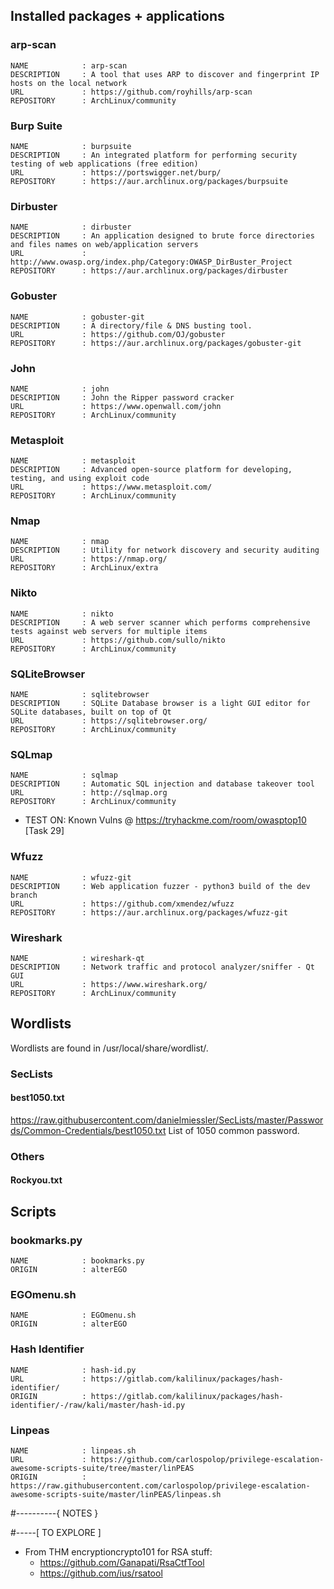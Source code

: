 ## Installed packages + applications

### arp-scan

    NAME            : arp-scan
    DESCRIPTION     : A tool that uses ARP to discover and fingerprint IP hosts on the local network
    URL             : https://github.com/royhills/arp-scan
    REPOSITORY      : ArchLinux/community

### Burp Suite

    NAME            : burpsuite
    DESCRIPTION     : An integrated platform for performing security testing of web applications (free edition)
    URL             : https://portswigger.net/burp/
    REPOSITORY      : https://aur.archlinux.org/packages/burpsuite

### Dirbuster

    NAME            : dirbuster
    DESCRIPTION     : An application designed to brute force directories and files names on web/application servers
    URL             : http://www.owasp.org/index.php/Category:OWASP_DirBuster_Project
    REPOSITORY      : https://aur.archlinux.org/packages/dirbuster

### Gobuster

    NAME            : gobuster-git
    DESCRIPTION     : A directory/file & DNS busting tool.
    URL             : https://github.com/OJ/gobuster
    REPOSITORY      : https://aur.archlinux.org/packages/gobuster-git

### John

    NAME            : john
    DESCRIPTION     : John the Ripper password cracker
    URL             : https://www.openwall.com/john
    REPOSITORY      : ArchLinux/community

### Metasploit

    NAME            : metasploit
    DESCRIPTION     : Advanced open-source platform for developing, testing, and using exploit code
    URL             : https://www.metasploit.com/
    REPOSITORY      : ArchLinux/community

### Nmap

    NAME            : nmap
    DESCRIPTION     : Utility for network discovery and security auditing
    URL             : https://nmap.org/
    REPOSITORY      : ArchLinux/extra

### Nikto

    NAME            : nikto
    DESCRIPTION     : A web server scanner which performs comprehensive tests against web servers for multiple items
    URL             : https://github.com/sullo/nikto
    REPOSITORY      : ArchLinux/community

### SQLiteBrowser

    NAME            : sqlitebrowser
    DESCRIPTION     : SQLite Database browser is a light GUI editor for SQLite databases, built on top of Qt
    URL             : https://sqlitebrowser.org/
    REPOSITORY      : ArchLinux/community

### SQLmap

    NAME            : sqlmap
    DESCRIPTION     : Automatic SQL injection and database takeover tool
    URL             : http://sqlmap.org
    REPOSITORY      : ArchLinux/community

  - TEST ON: Known Vulns @ https://tryhackme.com/room/owasptop10 [Task 29]

### Wfuzz

    NAME            : wfuzz-git
    DESCRIPTION     : Web application fuzzer - python3 build of the dev branch
    URL             : https://github.com/xmendez/wfuzz
    REPOSITORY      : https://aur.archlinux.org/packages/wfuzz-git

### Wireshark

    NAME            : wireshark-qt
    DESCRIPTION     : Network traffic and protocol analyzer/sniffer - Qt GUI
    URL             : https://www.wireshark.org/
    REPOSITORY      : ArchLinux/community

## Wordlists
Wordlists are found in /usr/local/share/wordlist/.

### SecLists

#### best1050.txt
https://raw.githubusercontent.com/danielmiessler/SecLists/master/Passwords/Common-Credentials/best1050.txt
List of 1050 common password. 

### Others

#### Rockyou.txt

## Scripts

### bookmarks.py

    NAME            : bookmarks.py
    ORIGIN          : alterEGO

### EGOmenu.sh

    NAME            : EGOmenu.sh
    ORIGIN          : alterEGO

### Hash Identifier

    NAME            : hash-id.py
    URL             : https://gitlab.com/kalilinux/packages/hash-identifier/
    ORIGIN          : https://gitlab.com/kalilinux/packages/hash-identifier/-/raw/kali/master/hash-id.py

### Linpeas

    NAME            : linpeas.sh
    URL             : https://github.com/carlospolop/privilege-escalation-awesome-scripts-suite/tree/master/linPEAS
    ORIGIN          : https://raw.githubusercontent.com/carlospolop/privilege-escalation-awesome-scripts-suite/master/linPEAS/linpeas.sh

#----------{ NOTES }

#-----[ TO EXPLORE ]

  - From THM encryptioncrypto101 for RSA stuff:
    - https://github.com/Ganapati/RsaCtfTool
    - https://github.com/ius/rsatool

<!--{ file:fin }............................................................-->
